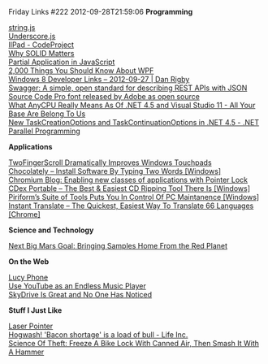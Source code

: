 Friday Links #222
2012-09-28T21:59:06
**Programming**

[string.js](http://stringjs.com/)   
[Underscore.js](http://underscorejs.org/#changelog)   
[IlPad - CodeProject](http://www.codeproject.com/Articles/463528/IlPad)   
[Why SOLID Matters](http://blogs.telerik.com/blogs/posts/12-09-25/why-solid-matters.aspx)   
[Partial Application in JavaScript](http://benalman.com/news/2012/09/partial-application-in-javascript/)   
[2,000 Things You Should Know About WPF](http://wpf.2000things.com/)   
[Windows 8 Developer Links – 2012-09-27 | Dan Rigby](http://danrigby.com/2012/09/26/windows-8-developer-links-2012-09-27/)   
[Swagger: A simple, open standard for describing REST APIs with JSON](http://swagger.wordnik.com/)   
[Source Code Pro font released by Adobe as open source](http://coolthingoftheday.blogspot.co.uk/2012/09/insert-required-source-code-font-with.html)   
[What AnyCPU Really Means As Of .NET 4.5 and Visual Studio 11 - All Your Base Are Belong To Us](http://blogs.microsoft.co.il/blogs/sasha/archive/2012/04/04/what-anycpu-really-means-as-of-net-4-5-and-visual-studio-11.aspx)   
[New TaskCreationOptions and TaskContinuationOptions in .NET 4.5 - .NET Parallel Programming](http://blogs.msdn.com/b/pfxteam/archive/2012/09/22/new-taskcreationoptions-and-taskcontinuationoptions-in-net-4-5.aspx)   


**Applications**

[TwoFingerScroll Dramatically Improves Windows Touchpads](http://lifehacker.com/5943337/twofingerscroll-dramatically-improves-windows-touchpads)   
[Chocolately – Install Software By Typing Two Words [Windows]](http://www.makeuseof.com/tag/chocolately-install-software-typing-words-windows/)   
[Chromium Blog: Enabling new classes of applications with Pointer Lock](http://blog.chromium.org/2012/09/enabling-new-classes-of-applications.html)   
[CDex Portable – The Best & Easiest CD Ripping Tool There Is [Windows]](http://www.makeuseof.com/tag/cdex-portable-easiest-cd-ripping-tool/)   
[Piriform’s Suite of Tools Puts You In Control Of PC Maintanence [Windows]](http://www.makeuseof.com/tag/piriforms-suite-tools-puts-control-pc-maintanence-windows/)   
[Instant Translate – The Quickest, Easiest Way To Translate 66 Languages [Chrome]](http://www.makeuseof.com/tag/instant-translate-quickest-easiest-translate-66-languages-chrome/)

**Science and Technology**

[Next Big Mars Goal: Bringing Samples Home From the Red Planet](http://www.popsci.com/science/article/2012-09/nasas-next-big-mars-goal-returning-rocks-red-planet)

**On the Web**

[Lucy Phone](http://kk.org/cooltools/archives/6934)   
[Use YouTube as an Endless Music Player](http://www.labnol.org/internet/endless-youtube-music/25633/)   
[SkyDrive Is Great and No One Has Noticed](http://www.feld.com/wp/archives/2012/09/skydrive-is-great-and-no-one-has-noticed.html)

**Stuff I Just Like**

[Laser Pointer](http://what-if.xkcd.com/13/)   
[Hogwash! 'Bacon shortage' is a load of bull - Life Inc.](http://lifeinc.today.com/_news/2012/09/27/14123841-hogwash-bacon-shortage-is-a-load-of-bull?lite)   
[Science Of Theft: Freeze A Bike Lock With Canned Air, Then Smash It With A Hammer](http://www.popsci.com/diy/article/2012-08/gray-matter-how-science-helps-bike-thieves)

